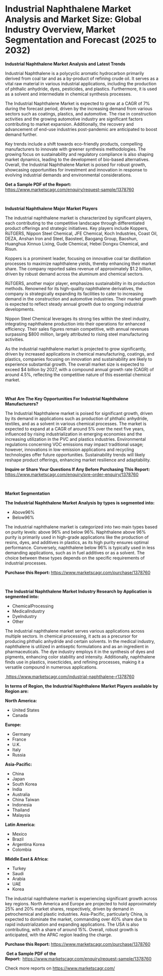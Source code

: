 <p><h1>Industrial Naphthalene Market Analysis and Market Size: Global Industry Overview, Market Segmentation and Forecast (2025 to 2032)</h1></p><p><strong>Industrial Naphthalene Market Analysis and Latest Trends</strong></p>
<p><p>Industrial Naphthalene is a polycyclic aromatic hydrocarbon primarily derived from coal tar and as a by-product of refining crude oil. It serves as a vital raw material in various industrial applications, including the production of phthalic anhydride, dyes, pesticides, and plastics. Furthermore, it is used as a solvent and intermediate in chemical synthesis processes.</p><p>The Industrial Naphthalene Market is expected to grow at a CAGR of 7% during the forecast period, driven by the increasing demand from various sectors such as coatings, plastics, and automotive. The rise in construction activities and the growing automotive industry are significant factors contributing to market expansion. Additionally, the recovery and advancement of end-use industries post-pandemic are anticipated to boost demand further.</p><p>Key trends include a shift towards eco-friendly products, compelling manufacturers to innovate with greener synthesis methodologies. The growing focus on sustainability and regulatory compliance is also shaping market dynamics, leading to the development of bio-based alternatives. Overall, the Industrial Naphthalene Market is poised for robust growth, showcasing opportunities for investment and innovation in response to evolving industrial demands and environmental considerations.</p></p>
<p><strong>Get a Sample PDF of the Report:&nbsp;</strong> <a href="https://www.marketscagr.com/enquiry/request-sample/1378760?utm_campaign=2194&utm_medium=2&utm_source=Github&utm_content=ia&utm_term=28022025&utm_id=industrial-naphthalene">https://www.marketscagr.com/enquiry/request-sample/1378760</a></p>
<p>&nbsp;</p>
<p><strong>Industrial Naphthalene Major Market Players</strong></p>
<p><p>The industrial naphthalene market is characterized by significant players, each contributing to the competitive landscape through differentiated product offerings and strategic initiatives. Key players include Koppers, RüTGERS, Nippon Steel Chemical, JFE Chemical, Koch Industries, Coast Oil, DEZA, Anshan Iron and Steel, Baosteel, Baogang Group, Baoshun, Huanghua Xinnuo Lixing, Gude Chemical, Hebei Dongxu Chemical, and Risun.</p><p>Koppers is a prominent leader, focusing on innovative coal tar distillation processes to maximize naphthalene yields, thereby enhancing their market share. The company reported sales revenue of approximately $1.2 billion, driven by robust demand across the aluminum and chemical sectors. </p><p>RüTGERS, another major player, emphasizes sustainability in its production methods. Renowned for its high-quality naphthalene derivatives, the company is strategically expanding its facilities to cater to increasing demand in the construction and automotive industries. Their market growth is expected to reflect steady annual growth due to ongoing industrial developments.</p><p>Nippon Steel Chemical leverages its strong ties within the steel industry, integrating naphthalene production into their operations for enhanced efficiency. Their sales figures remain competitive, with annual revenues surpassing $800 million, largely attributed to rising steel manufacturing activities.</p><p>As the industrial naphthalene market is projected to grow significantly, driven by increased applications in chemical manufacturing, coatings, and plastics, companies focusing on innovation and sustainability are likely to experience substantial growth. The overall market size is expected to exceed $4 billion by 2027, with a compound annual growth rate (CAGR) of around 4.5%, reflecting the competitive nature of this essential chemical market.</p></p>
<p>&nbsp;</p>
<p><strong>What Are The Key Opportunities For Industrial Naphthalene Manufacturers?</strong></p>
<p><p>The Industrial Naphthalene market is poised for significant growth, driven by its demand in applications such as production of phthalic anhydride, textiles, and as a solvent in various chemical processes. The market is expected to expand at a CAGR of around 5% over the next five years, influenced by rising industrialization in emerging economies and the increasing utilization in the PVC and plastics industries. Environmental regulations concerning VOC emissions may impact traditional usage; however, innovations in low-emission applications and recycling technologies offer future opportunities. Sustainability trends will likely reshape product offerings, enhancing market resilience and adaptability.</p></p>
<p><strong>Inquire or Share Your Questions If Any Before Purchasing This Report:</strong> <a href="https://www.marketscagr.com/enquiry/pre-order-enquiry/1378760?utm_campaign=2194&utm_medium=2&utm_source=Github&utm_content=ia&utm_term=28022025&utm_id=industrial-naphthalene">https://www.marketscagr.com/enquiry/pre-order-enquiry/1378760</a></p>
<p>&nbsp;</p>
<p><strong>Market Segmentation</strong></p>
<p><strong>The Industrial Naphthalene Market Analysis by types is segmented into:</strong></p>
<p><ul><li>Above96%</li><li>Below96%</li></ul></p>
<p><p>The industrial naphthalene market is categorized into two main types based on purity levels: above 96% and below 96%. Naphthalene above 96% purity is primarily used in high-grade applications like the production of resins, dyes, and additives in plastics, as its high purity ensures optimal performance. Conversely, naphthalene below 96% is typically used in less demanding applications, such as in fuel additives or as a solvent. The choice between these types depends on the specific requirements of industrial processes.</p></p>
<p><strong>Purchase this Report:&nbsp;</strong><a href="https://www.marketscagr.com/purchase/1378760?utm_campaign=2194&utm_medium=2&utm_source=Github&utm_content=ia&utm_term=28022025&utm_id=industrial-naphthalene">https://www.marketscagr.com/purchase/1378760</a></p>
<p>&nbsp;</p>
<p><strong>The Industrial Naphthalene Market Industry Research by Application is segmented into:</strong></p>
<p><ul><li>ChemicalProcessing</li><li>MedicalIndustry</li><li>DyeIndustry</li><li>Other</li></ul></p>
<p><p>The industrial naphthalene market serves various applications across multiple sectors. In chemical processing, it acts as a precursor for producing phthalic anhydride and certain solvents. In the medical industry, naphthalene is utilized in antiseptic formulations and as an ingredient in pharmaceuticals. The dye industry employs it in the synthesis of dyes and pigments, enhancing color stability and intensity. Additionally, naphthalene finds use in plastics, insecticides, and refining processes, making it a versatile compound in numerous applications.</p></p>
<p><a href="https://www.marketscagr.com/industrial-naphthalene-r1378760?utm_campaign=2194&utm_medium=2&utm_source=Github&utm_content=ia&utm_term=28022025&utm_id=industrial-naphthalene">&nbsp;https://www.marketscagr.com/industrial-naphthalene-r1378760</a></p>
<p><strong>In terms of Region, the Industrial Naphthalene Market Players available by Region are:</strong></p>
<p>
    <p> <strong> North America: </strong>
        <ul>
            <li>United States</li>
            <li>Canada</li>
        </ul>
        </p> 
    <p> <strong> Europe: </strong>
        <ul>
            <li>Germany</li>
            <li>France</li>
            <li>U.K.</li>
            <li>Italy</li>
            <li>Russia</li>
        </ul>
        </p> 
    <p> <strong> Asia-Pacific: </strong>
        <ul>
            <li>China</li>
            <li>Japan</li>
            <li>South Korea</li>
            <li>India</li>
            <li>Australia</li>
            <li>China Taiwan</li>
            <li>Indonesia</li>
            <li>Thailand</li>
            <li>Malaysia</li>
        </ul>
        </p> 
    <p> <strong> Latin America: </strong>
        <ul>
            <li>Mexico</li>
            <li>Brazil</li>
            <li>Argentina Korea</li>
            <li>Colombia</li>
        </ul>
        </p> 
    <p> <strong> Middle East & Africa: </strong>
        <ul>
            <li>Turkey</li>
            <li>Saudi</li>
            <li>Arabia</li>
            <li>UAE</li>
            <li>Korea</li>
        </ul>
    </p>
    </p>
<p><p>The industrial naphthalene market is experiencing significant growth across key regions. North America and Europe are projected to hold approximately 25% and 20% market shares, respectively, driven by demand in petrochemical and plastic industries. Asia-Pacific, particularly China, is expected to dominate the market, commanding over 40% share due to rapid industrialization and expanding applications. The USA is also contributing, with a share of around 15%. Overall, robust growth is anticipated, with the APAC region leading the charge.</p></p>
<p><strong>Purchase this Report: </strong><a href="https://www.marketscagr.com/purchase/1378760?utm_campaign=2194&utm_medium=2&utm_source=Github&utm_content=ia&utm_term=28022025&utm_id=industrial-naphthalene">https://www.marketscagr.com/purchase/1378760</a></p>
<p>&nbsp;<strong>Get a Sample PDF of the Report:&nbsp;&nbsp;</strong><a href="https://www.marketscagr.com/enquiry/request-sample/1378760?utm_campaign=2194&utm_medium=2&utm_source=Github&utm_content=ia&utm_term=28022025&utm_id=industrial-naphthalene">https://www.marketscagr.com/enquiry/request-sample/1378760</a></p>
<p><strong></strong></p>
<p>Check more reports on <a href="https://www.marketscagr.com/?utm_campaign=2194&utm_medium=2&utm_source=Github&utm_content=ia&utm_term=28022025&utm_id=industrial-naphthalene">https://www.marketscagr.com/</a></p>